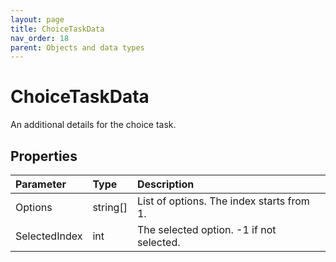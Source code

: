 ```yaml
---
layout: page
title: ChoiceTaskData
nav_order: 18
parent: Objects and data types
---
```


# ChoiceTaskData

An additional details for the choice task.

## Properties

| Parameter | Type   | Description                                                 |
|:----------|:-------|:------------------------------------------------------------|
| Options | string[] | List of options. The index starts from 1. |
| SelectedIndex | int | The selected option. -1 if not selected. |

